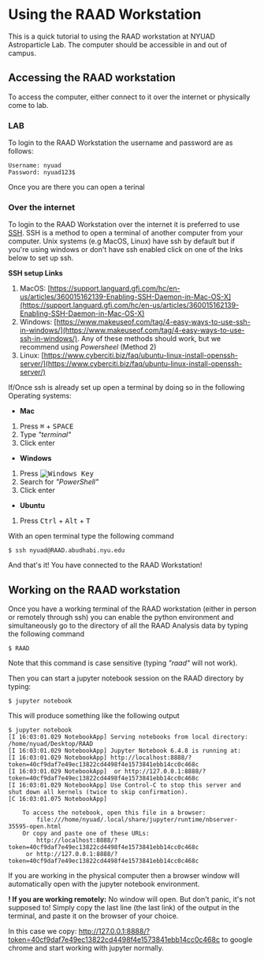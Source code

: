 # Using the RAAD Workstation

This is a quick tutorial to using the RAAD workstation at NYUAD Astroparticle Lab. The computer should be accessible in and out of campus. 

## Accessing the RAAD workstation

To access the computer, either connect to it over the internet or physically come to lab. 

### LAB

To login to the RAAD Workstation the username and password are as follows:
    
    Username: nyuad
    Password: nyuad123$

Once you are there you can open a terinal 


### Over the internet

To login to the RAAD Workstation over the internet it is preferred to use [SSH](https://www.techtarget.com/searchsecurity/definition/Secure-Shell). SSH is a method to open a terminal of another computer from your computer. Unix systems (e.g MacOS, Linux) have ssh by default but if you're using windows or don't have ssh enabled click on one of the lnks below to set up ssh.

**SSH setup Links**
    
1. MacOS: [https://support.languard.gfi.com/hc/en-us/articles/360015162139-Enabling-SSH-Daemon-in-Mac-OS-X](https://support.languard.gfi.com/hc/en-us/articles/360015162139-Enabling-SSH-Daemon-in-Mac-OS-X)
2. Windows: [https://www.makeuseof.com/tag/4-easy-ways-to-use-ssh-in-windows/](https://www.makeuseof.com/tag/4-easy-ways-to-use-ssh-in-windows/). Any of these methods should work, but we recommend using *Powersheel* (Method 2)
3. Linux: [https://www.cyberciti.biz/faq/ubuntu-linux-install-openssh-server/](https://www.cyberciti.biz/faq/ubuntu-linux-install-openssh-server/)

If/Once ssh is already set up open a terminal by doing so in the following Operating systems:
- **Mac** 
1. Press <kbd>&#8984;</kbd> + <kbd>SPACE</kbd>
2. Type *"terminal"*
3. Click enter
- **Windows**
1. Press <kbd>![Windows Key](http://i.stack.imgur.com/Rfuw7.png)</kbd>
2. Search for *"PowerShell"*
3. Click enter
- **Ubuntu**
1. Press <kbd>Ctrl</kbd> + <kbd>Alt</kbd> + <kbd>T</kbd>

With an open terminal type the following command
```shell
$ ssh nyuad@RAAD.abudhabi.nyu.edu
```

And that's it! You have connected to the RAAD Workstation!

## Working on the RAAD workstation

Once you have a working terminal of the RAAD workstation (either in person or remotely through ssh) you can enable the python environment and simultaneously go to the directory of all the RAAD Analysis data by typing the following command

```shell
$ RAAD
```
Note that this command is case sensitive (typing *"raad"* will not work).

Then you can start a jupyter notebook session on the RAAD directory by typing:

```shell
$ jupyter notebook
```

This will produce something like the following output

```shell
$ jupyter notebook
[I 16:03:01.029 NotebookApp] Serving notebooks from local directory: /home/nyuad/Desktop/RAAD
[I 16:03:01.029 NotebookApp] Jupyter Notebook 6.4.8 is running at:
[I 16:03:01.029 NotebookApp] http://localhost:8888/?token=40cf9daf7e49ec13822cd4498f4e1573841ebb14cc0c468c
[I 16:03:01.029 NotebookApp]  or http://127.0.0.1:8888/?token=40cf9daf7e49ec13822cd4498f4e1573841ebb14cc0c468c
[I 16:03:01.029 NotebookApp] Use Control-C to stop this server and shut down all kernels (twice to skip confirmation).
[C 16:03:01.075 NotebookApp] 
    
    To access the notebook, open this file in a browser:
        file:///home/nyuad/.local/share/jupyter/runtime/nbserver-35595-open.html
    Or copy and paste one of these URLs:
        http://localhost:8888/?token=40cf9daf7e49ec13822cd4498f4e1573841ebb14cc0c468c
     or http://127.0.0.1:8888/?token=40cf9daf7e49ec13822cd4498f4e1573841ebb14cc0c468c

```

If you are working in the physical computer then a browser window will automatically open with the jupyter notebook environment. 

**! If you are working remotely:** No window will open. But don't panic, it's not supposed to! Simply copy the last line (the last link) of the output in the terminal, and paste it on the browser of your choice. 

In this case we copy: http://127.0.0.1:8888/?token=40cf9daf7e49ec13822cd4498f4e1573841ebb14cc0c468c to google chrome and start working with jupyter normally. 